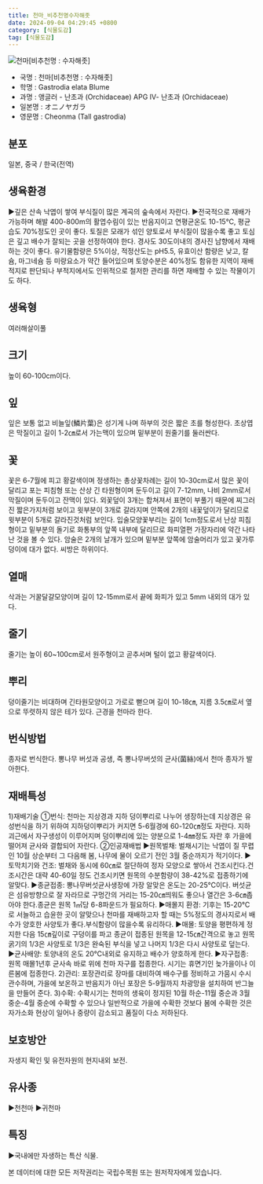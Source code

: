 ```yaml
---
title: 천마_비추천명수자해좃
date: 2024-09-04 04:29:45 +0800
category: [식물도감]
tag: [식물도감]
---
```




![천마[비추천명 : 수자해좃]](/fileUpload/plants/basic/Orchidaceae/Gastrodia/15320/1_th2.JPG)
- 국명 : 천마[비추천명 : 수자해좃]
- 학명 : Gastrodia elata Blume
- 과명 : 앵글러 - 난초과 (Orchidaceae) APG Ⅳ- 난초과 (Orchidaceae)
- 일본명 : オニノヤガラ
- 영문명 : Cheonma (Tall gastrodia)


## 분포
일본, 중국 / 한국(전역) 
## 생육환경
▶깊은 산속 낙엽이 쌓여 부식질이 많은 계곡의 숲속에서 자란다.▶전국적으로 재배가 가능하며 해발 400-800m의 활엽수림이 있는 반음지이고 연평균온도 10-15℃, 평균습도 70%정도인 곳이 좋다. 토질은 모래가 섞인 양토로서 부식질이 많을수록 좋고 토심은 깊고 배수가 잘되는 곳을 선정하여야 한다. 경사도 30도이내의 경사진 남향에서  재배하는 것이 좋다.유기물함량은 5%이상, 적정산도는 pH5.5, 유효이산 함량은 낮고, 칼슘, 마그네슘 등 미량요소가 약간 들어있으며 토양수분은 40%정도 함유한 지역이 재배적지로 판단되나 부적지에서도 인위적으로 철저한 관리를 하면 재배할 수 있는 작물이기도 하다.
## 생육형
여러해살이풀
## 크기
높이 60-100cm이다.
## 잎
잎은 보통 없고 비늘잎(鱗片葉)은 성기게 나며 하부의 것은 짧은 초를 형성한다. 초상엽은 막질이고 길이 1-2㎝로서 가는맥이 있으며 밑부분이 원줄기를 둘러싼다.
## 꽃
꽃은 6-7월에 피고 황갈색이며 정생하는 총상꽃차례는 길이 10-30cm로서 많은 꽃이 달리고 포는 피침형 또는 산상 긴 타원형이며 둔두이고 길이 7-12mm, 나비 2mm로서 막질이며 둔두이고 잔맥이 있다. 외꽃덮이 3개는 합쳐져서 표면이 부풀기 때문에 찌그러진 짧은가지처럼 보이고 윗부분이 3개로 갈라지며 안쪽에 2개의 내꽃덮이가 달리므로 윗부분이 5개로 갈라진것처럼 보인다. 입술모양꽃부리는 길이 1cm정도로서 난상 피침형이고 밑부분의 돌기로 화통부의 앞쪽 내부에 달리므로 화피열편 가장자리에 약간 나타난 것을 볼 수 있다. 암술은 2개의 날개가 있으며 밑부분 앞쪽에 암술머리가 있고 꽃가루덩이에 대가 없다. 씨방은 하위이다.
## 열매
삭과는 거꿀달걀모양이며 길이 12-15mm로서 끝에 화피가 있고 5mm 내외의 대가 있다.
## 줄기
줄기는 높이 60~100cm로서 원주형이고 곧추서며 털이 없고 황갈색이다.
## 뿌리
덩이줄기는 비대하며 긴타원모양이고 가로로 뻗으며 길이 10-18㎝, 지름 3.5㎝로서 옆으로 뚜렷하지 않은 테가 있다. 근경을 천마라 한다.
## 번식방법
종자로 번식한다. 뽕나무 버섯과 공생, 즉 뽕나무버섯의 균사(菌絲)에서 천마 종자가 발아한다.
## 재배특성
1)재배기술①번식: 천마는 지상경과 지하 덩이뿌리로 나누어 생장하는데 지상경은 유성번식을 하기 위하여 지하덩이뿌리가 커지면 5-6월경에 60-120㎝정도 자란다. 지하 괴근에서 자구생성이 이루어지며 덩이뿌리에 있는 양분으로 1-4㎜정도 자란 후 가을에 떨어져 균사와 결합되어 자란다.②인공재배법 ▶원목벌채: 벌채시기는 낙엽이 질 무렵인 10월 상순부터 그 다음해 봄, 나무에 물이 오르기 전인 3월 중순까지가 적기이다. ▶토막치기와 건조: 벌채와 동시에 60㎝로 절단하여 정자 모양으로 쌓아서 건조시킨다.건조시간은 대략 40-60일 정도 건조시키면 원목의 수분함량이 38-42%로 접종하기에 알맞다. ▶종균접종: 뽕나무버섯균사생장에 가장 알맞은 온도는 20-25℃이다. 버섯균은 섬유방향으로 잘 자라므로 구멍간의 거리는 15-20㎝띄워도 좋으나 열간은 3-6㎝좁아야 한다.종균은 원목 1㎥당 6-8파운드가 필요하다. ▶매몰지 환경: 기후는 15-20℃로 서늘하고 습윤한 곳이 알맞으나 천마를 재배하고자 할 때는 5%정도의 경사지로서 배수가 양호한 사양토가 좋다.부식함량이 많을수록 유리하다. ▶매몰: 토양을 평편하게 정지한 다음 15㎝깊이로 구덩이를 파고 종균이 접종된 원목을 12-15㎝간격으로 놓고 원목굵기의 1/3은 사양토로 1/3은 완숙된 부식을 넣고 나머지 1/3은 다시 사양토로 덮는다. ▶균사배양: 토양내의 온도 20℃내외로 유지하고 배수가 양호하게 한다. ▶자구접종: 원목 매몰1년후 균사속 바로 위에 천마 자구를 접종한다. 시기는 휴면기인 늦가을이나 이른봄에 접종한다.2)관리: 포장관리로 장마를 대비하여 배수구를 정비하고 가뭄시 수시 관수하며, 가을에 보온하고 반음지가 아닌 포장은 5-9월까지 차광망을 설치하여 반그늘을 만들어 준다.3)수확: 수확시기는 천마의 생육이 정지된 10월 하순-11월 중순과 3월 중순-4월 중순에 수확할 수 있으나 일반적으로 가을에 수확한 것보다 봄에 수확한 것은 자가소화 현상이 일어나 중량이 감소되고 품질이 다소 저하된다.
## 보호방안
자생지 확인 및 유전자원의 현지내외 보전.
## 유사종
▶천천마▶귀천마
## 특징
▶국내에만 자생하는 특산 식물.






본 데이터에 대한 모든 저작권리는 국립수목원 또는 원저작자에게 있습니다.
